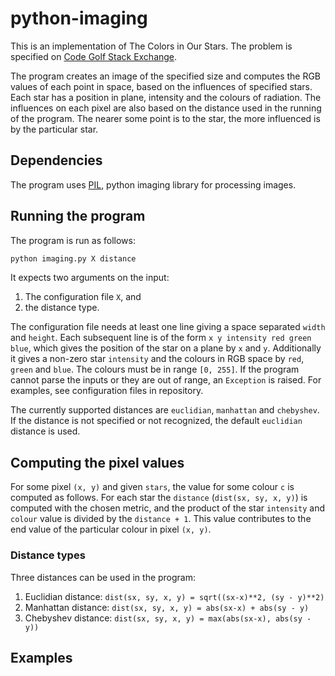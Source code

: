 # python-imaging

This is an implementation of The Colors in Our Stars. The problem is specified on [Code Golf Stack Exchange](http://codegolf.stackexchange.com/questions/53124/the-colors-in-our-stars).

The program creates an image of the specified size and computes the RGB values of each point in space, based on the influences of specified stars. Each star has a position in plane, intensity and the colours of radiation. The influences on each pixel are also based on the distance used in the running of the program. The nearer some point is to the star, the more influenced is by the particular star.

## Dependencies

The program uses [PIL](http://www.pythonware.com/products/pil/), python imaging library for processing images.

## Running the program

The program is run as follows:

```bash
python imaging.py X distance
```

It expects two arguments on the input:

1. The configuration file `X`, and
2. the distance type.

The configuration file needs at least one line giving a space separated `width` and `height`. Each subsequent line is of the form `x y intensity red green blue`, which gives the position of the star on a plane by `x` and `y`. Additionally it gives a non-zero star `intensity` and the colours in RGB space by `red`, `green` and `blue`. The colours must be in range `[0, 255]`. If the program cannot parse the inputs or they are out of range, an `Exception` is raised. For examples, see configuration files in repository.

The currently supported distances are `euclidian`, `manhattan` and `chebyshev`. If the distance is not specified or not recognized, the default `euclidian` distance is used.

## Computing the pixel values

For some pixel `(x, y)` and given `stars`, the value for some colour `c` is computed as follows. For each star the `distance` (`dist(sx, sy, x, y)`) is computed with the chosen metric, and the product of the star `intensity` and `colour` value is divided by the `distance + 1`. This value contributes to the end value of the particular colour in pixel `(x, y)`.

### Distance types

Three distances can be used in the program:

1. Euclidian distance: `dist(sx, sy, x, y) = sqrt((sx-x)**2, (sy - y)**2)`
2. Manhattan distance: `dist(sx, sy, x, y) = abs(sx-x) + abs(sy - y)`
3. Chebyshev distance: `dist(sx, sy, x, y) = max(abs(sx-x), abs(sy - y))`

## Examples
